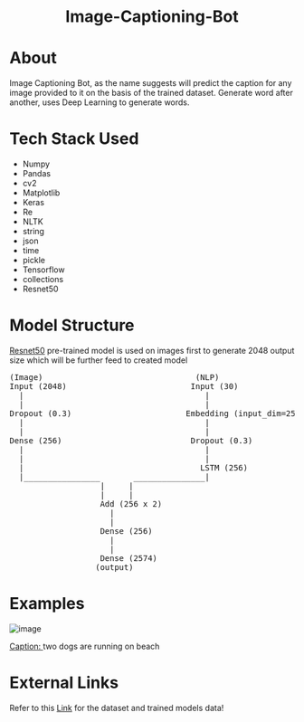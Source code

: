 #  <div align="center"> Image-Captioning-Bot </div>

# About
Image Captioning Bot, as the name suggests will predict the caption for any image provided to it on the basis of the trained dataset. Generate word after another, uses Deep Learning to generate words.

# Tech Stack Used

<ul>
<li>Numpy</li>
<li>Pandas</li>
<li>cv2</li>
<li>Matplotlib</li>
<li>Keras</li>
<li>Re</li>
<li>NLTK</li>
<li>string</li>
<li>json</li>
<li>time</li>
<li>pickle</li>
<li>Tensorflow</li>
<li>collections</li>
<li>Resnet50</li>
</ul>

# Model Structure

<a href="https://www.tensorflow.org/api_docs/python/tf/keras/applications/resnet50/ResNet50">Resnet50</a> pre-trained model is used on images first to generate 2048 output size which will be further feed to created model

<pre>
(Image)                                (NLP)
Input (2048)                          Input (30)
  |                                      |
  |                                      |
Dropout (0.3)                        Embedding (input_dim=2574, ouput_dim=50)
  |                                      |
  |                                      |
Dense (256)                           Dropout (0.3)
  |                                      |
  |                                      |
  |                                     LSTM (256)
  |________________       _______________|
                   |     |
                   |     |
                   Add (256 x 2)
                     |
                     |
                   Dense (256)
                     |
                     |
                   Dense (2574)
                  (output)
</pre>

# Examples
![image](https://user-images.githubusercontent.com/100359818/234405487-67210edf-b676-4ae8-8739-7cd4bb6ce7fe.png)

<u>Caption: </u> two dogs are running on beach

# External Links
Refer to this <a href="https://drive.google.com/drive/folders/1_EGQUGSUCucaYd0hOMmsmuygZLqIVmKn?usp=share_link">Link</a> for the dataset and trained models data!

